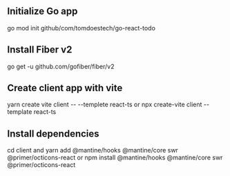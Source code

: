 ## Initialize Go app
go mod init github/com/tomdoestech/go-react-todo

## Install Fiber v2
go get -u github.com/gofiber/fiber/v2

## Create client app with vite
yarn create vite client -- --templete react-ts
or
npx create-vite client --template react-ts


## Install dependencies
cd client
and 
yarn add @mantine/hooks @mantine/core swr @primer/octicons-react
or
npm install @mantine/hooks @mantine/core swr @primer/octicons-react
